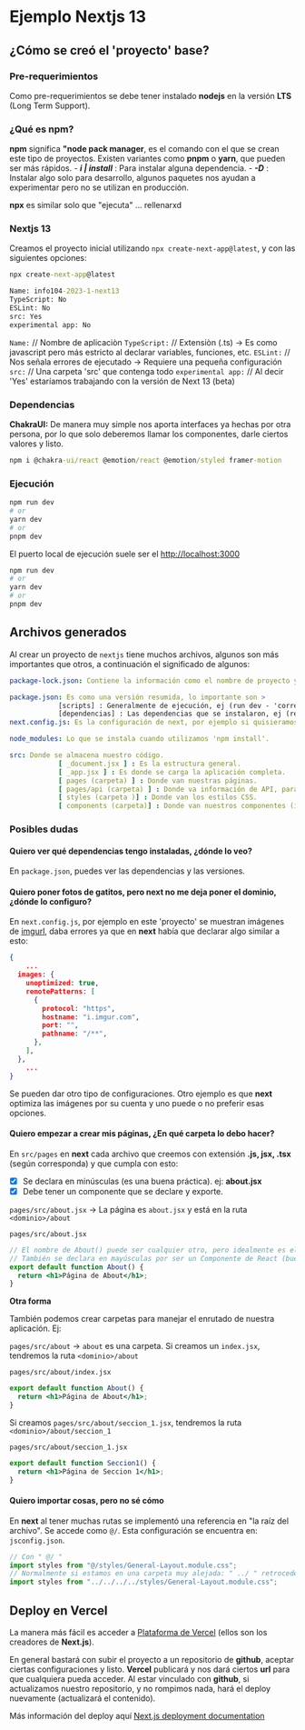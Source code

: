 # Ejemplo Nextjs 13

## ¿Cómo se creó el 'proyecto' base?

### Pre-requerimientos

Como pre-requerimientos se debe tener instalado **nodejs** en la versión **LTS** (Long Term Support).

### ¿Qué es npm?

**npm** significa **"node pack manager**, es el comando con el que se crean este tipo de proyectos. Existen variantes como **pnpm** o **yarn**, que pueden ser más rápidos. - **_i | install_** : Para instalar alguna dependencia. - **_-D_** : Instalar algo solo para desarrollo, algunos paquetes nos ayudan a experimentar pero no se utilizan en producción.

**npx** es similar solo que "ejecuta" ... rellenarxd

### Nextjs 13

Creamos el proyecto inicial utilizando `npx create-next-app@latest`, y con las siguientes opciones:

```cmd
npx create-next-app@latest

Name: info104-2023-1-next13
TypeScript: No
ESLint: No
src: Yes
experimental app: No
```

`Name:` // Nombre de aplicaciòn
`TypeScript:` // Extensiòn (.ts) -> Es como javascript pero más estricto al declarar variables, funciones, etc.
`ESLint:` // Nos señala errores de ejecutado -> Requiere una pequeña configuración
`src:` // Una carpeta 'src' que contenga todo
`experimental app:` // Al decir 'Yes' estaríamos trabajando con la versión de Next 13 (beta)

### Dependencias

**ChakraUI:** De manera muy simple nos aporta interfaces ya hechas por otra persona, por lo que solo deberemos llamar los componentes, darle ciertos valores y listo.

```cmd
npm i @chakra-ui/react @emotion/react @emotion/styled framer-motion
```

### Ejecución

```bash
npm run dev
# or
yarn dev
# or
pnpm dev
```

El puerto local de ejecución suele ser el [http://localhost:3000](http://localhost:3000)

```bash
npm run dev
# or
yarn dev
# or
pnpm dev
```

## Archivos generados

Al crear un proyecto de `nextjs` tiene muchos archivos, algunos son más importantes que otros, a continuación el significado de algunos:

```yml
package-lock.json: Contiene la información como el nombre de proyecto y los paquetes (de manera detallada) que utiliza.

package.json: Es como una versión resumida, lo importante son >
            [scripts] : Generalmente de ejecución, ej (run dev - 'correr código desarrollo') (run build - 'compilar el código final') (run start - 'correr código final').
            [dependencias] : Las dependencias que se instalaron, ej (react @chakra-ui/react @emotion/react @emotion/styled framer-motion) con sus versiones.
next.config.js: Es la configuración de next, por ejemplo si quisieramos fotos de cierto dominio, deberíamos especificarlo ahí.

node_modules: Lo que se instala cuando utilizamos 'npm install'.

src: Donde se almacena nuestro código.
            [ _document.jsx ] : Es la estructura general.
            [ _app.jsx ] : Es donde se carga la aplicación completa.
            [ pages (carpeta) ] : Donde van nuestras páginas.
            [ pages/api (carpeta) ] : Donde va información de API, para lectura de json u otras cosas.
            [ styles (carpeta )] : Donde van los estilos CSS.
            [ components (carpeta)] : Donde van nuestros componentes (idealmente reutilizables, o para organizar/achicar nuestro contenido)
```

### Posibles dudas

#### Quiero ver qué dependencias tengo instaladas, ¿dónde lo veo?

En `package.json`, puedes ver las dependencias y las versiones.

#### Quiero poner fotos de gatitos, pero next no me deja poner el dominio, ¿dónde lo configuro?

En `next.config.js`, por ejemplo en este 'proyecto' se muestran imágenes de [imgurl](i.imgur.com), daba errores ya que en **next** había que declarar algo similar a esto:

```json
{
    ...
  images: {
    unoptimized: true,
    remotePatterns: [
      {
        protocol: "https",
        hostname: "i.imgur.com",
        port: "",
        pathname: "/**",
      },
    ],
  },
    ...
}
```

Se pueden dar otro tipo de configuraciones. Otro ejemplo es que **next** optimiza las imágenes por su cuenta y uno puede o no preferir esas opciones.

#### Quiero empezar a crear mis páginas, ¿En qué carpeta lo debo hacer?

En `src/pages` en **next** cada archivo que creemos con extensión **.js, jsx, .tsx** (según corresponda) y que cumpla con esto:

- [x] Se declara en minúsculas (es una buena práctica). ej: **about.jsx**
- [x] Debe tener un componente que se declare y exporte.

`pages/src/about.jsx` -> La página es `about.jsx` y está en la ruta `<dominio>/about`

`pages/src/about.jsx`

```jsx
// El nombre de About() puede ser cualquier otro, pero idealmente es el mismo por un tema de orden
// También se declara en mayúsculas por ser un Componente de React (buenas prácticas)
export default function About() {
  return <h1>Página de About</h1>;
}
```

**Otra forma**

También podemos crear carpetas para manejar el enrutado de nuestra aplicación. Ej:

`pages/src/about` -> `about` es una carpeta. Si creamos un `index.jsx`, tendremos la ruta `<dominio>/about`

`pages/src/about/index.jsx`

```jsx
export default function About() {
  return <h1>Página de About</h1>;
}
```

Si creamos `pages/src/about/seccion_1.jsx`, tendremos la ruta `<dominio>/about/seccion_1`

`pages/src/about/seccion_1.jsx`

```jsx
export default function Seccion1() {
  return <h1>Página de Seccion 1</h1>;
}
```

#### Quiero importar cosas, pero no sé cómo

En **next** al tener muchas rutas se implementó una referencia en "la raíz del archivo". Se accede como `@/`. Esta configuración se encuentra en: `jsconfig.json`.

```jsx
// Con " @/ "
import styles from "@/styles/General-Layout.module.css";
// Normalmente si estamos en una carpeta muy alejada: " ../ " retrocede carpeta de manera relativa a la que uno está.
import styles from "../../../../styles/General-Layout.module.css";
```

## Deploy en Vercel

La manera más fácil es acceder a [Plataforma de Vercel](https://vercel.com/new?utm_medium=default-template&filter=next.js&utm_source=create-next-app&utm_campaign=create-next-app-readme) (ellos son los creadores de **Next.js**).

En general bastará con subir el proyecto a un repositorio de **github**, aceptar ciertas configuraciones y listo. **Vercel** publicará y nos dará ciertos **url** para que cualquiera pueda acceder. Al estar vinculado con **github**, si actualizamos nuestro repositorio, y no rompimos nada, hará el deploy nuevamente (actualizará el contenido).

Más información del deploy aquí [Next.js deployment documentation](https://nextjs.org/docs/deployment)
